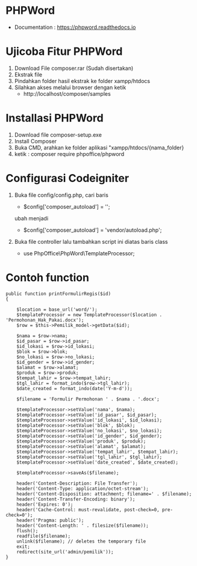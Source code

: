 # PHPWord
   - Documentation : https://phpword.readthedocs.io
   
# Ujicoba Fitur PHPWord
1. Download File composer.rar (Sudah disertakan)
2. Ekstrak file
3. Pindahkan folder hasil ekstrak ke folder xampp/htdocs
4. Silahkan akses melalui browser dengan ketik
   - http://localhost/composer/samples

# Installasi PHPWord
1. Download file composer-setup.exe
2. Install Composer
3. Buka CMD, arahkan ke folder aplikasi "xampp/htdocs/{nama_folder}
4. ketik : composer require phpoffice/phpword

# Configurasi Codeigniter
1. Buka file config/config.php, cari baris
   - $config['composer_autoload'] = '';
   
   ubah menjadi
   - $config['composer_autoload'] = 'vendor/autoload.php';
2. Buka file controller lalu tambahkan script ini diatas baris class
   - use PhpOffice\PhpWord\TemplateProcessor;

# Contoh function
    
    public function printFormulirRegis($id)
    {
    
        $location = base_url('word/');
        $templateProcessor = new TemplateProcessor($location . 'Permohonan_Hak_Pakai.docx');
        $row = $this->Pemilik_model->getData($id);
        
        $nama = $row->nama;
        $id_pasar = $row->id_pasar;
        $id_lokasi = $row->id_lokasi;
        $blok = $row->blok;
        $no_lokasi = $row->no_lokasi;
        $id_gender = $row->id_gender;
        $alamat = $row->alamat;
        $produk = $row->produk;
        $tempat_lahir = $row->tempat_lahir;
        $tgl_lahir = format_indo($row->tgl_lahir);
        $date_created = format_indo(date('Y-m-d'));

        $filename = 'Formulir Permohonan ' . $nama . '.docx';

        $templateProcessor->setValue('nama', $nama);
        $templateProcessor->setValue('id_pasar', $id_pasar);
        $templateProcessor->setValue('id_lokasi', $id_lokasi);
        $templateProcessor->setValue('blok', $blok);
        $templateProcessor->setValue('no_lokasi', $no_lokasi);
        $templateProcessor->setValue('id_gender', $id_gender);
        $templateProcessor->setValue('produk', $produk);
        $templateProcessor->setValue('alamat', $alamat);
        $templateProcessor->setValue('tempat_lahir', $tempat_lahir);
        $templateProcessor->setValue('tgl_lahir', $tgl_lahir);
        $templateProcessor->setValue('date_created', $date_created);
        
        $templateProcessor->saveAs($filename);
        
        header('Content-Description: File Transfer');
        header('Content-Type: application/octet-stream');
        header('Content-Disposition: attachment; filename=' . $filename);
        header('Content-Transfer-Encoding: binary');
        header('Expires: 0');
        header('Cache-Control: must-revalidate, post-check=0, pre-check=0');
        header('Pragma: public');
        header('Content-Length: ' . filesize($filename));
        flush();
        readfile($filename);
        unlink($filename); // deletes the temporary file
        exit;
        redirect(site_url('admin/pemilik'));
    }
